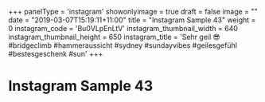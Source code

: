 +++
panelType                   = 'instagram'
showonlyimage = true
draft = false
image = ""
date = "2019-03-07T15:19:11+11:00"
title = "Instagram Sample 43"
weight = 0
instagram_code              = 'Bu0VLpEnLtV'
instagram_thumbnail_width   = 640
instagram_thumbnail_height  = 650
instagram_title             = 'Sehr geil 😎 #bridgeclimb #hammeraussicht #sydney #sundayvibes #geilesgefühl #bestesgeschenk #sun'
+++

# Instagram Sample 43

